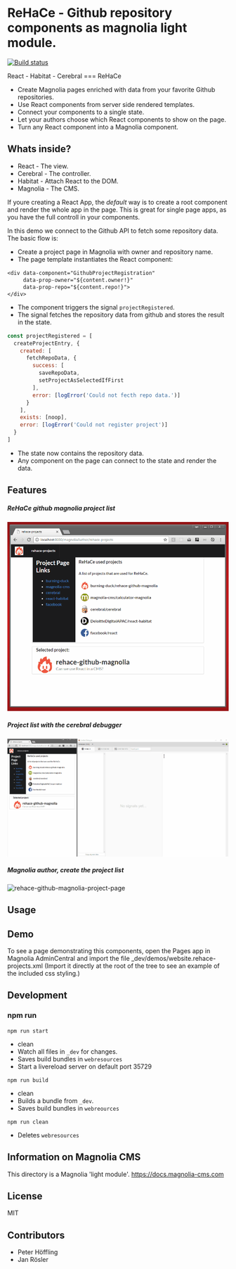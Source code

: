 # ReHaCe - Github repository components as magnolia light module.
 
[![Build status][travis-image]][travis-url]


React - Habitat - Cerebral === ReHaCe

- Create Magnolia pages enriched with data from your favorite Github repositories.
- Use React components from server side rendered templates.
- Connect your components to a single state.
- Let your authors choose which React components to show on the page.
- Turn any React component into a Magnolia component.

## Whats inside?

- React - The view.
- Cerebral -  The controller.
- Habitat - Attach React to the DOM.
- Magnolia - The CMS.

If youre creating a React App, the _default_ way is to create a root component and render the whole app in the page.
This is great for single page apps, as you have the full controll in your components.





In this demo we connect to the Github API to fetch some repository data.
The basic flow is:

- Create a project page in Magnolia with owner and repository name.
- The page template instantiates the React component:
```
<div data-component="GithubProjectRegistration"
     data-prop-owner="${content.owner!}"
     data-prop-repo="${content.repo!}">
</div>
```
- The component triggers the signal `projectRegistered`.
- The signal fetches the repository data from github and stores the result in the state.
```js
const projectRegistered = [
  createProjectEntry, {
    created: [
      fetchRepoData, {
        success: [
          saveRepoData,
          setProjectAsSelectedIfFirst
        ],
        error: [logError('Could not fecth repo data.')]
      }
    ],
    exists: [noop],
    error: [logError('Could not register project')]
  }
]
```
- The state now contains the repository data.
- Any component on the page can connect to the state and render the data.


## Features

##### ReHaCe github magnolia project list
![rehace-github-magnolia-project-page](docs/rehace-github-magnolia-project-page.gif)

##### Project list with the cerebral debugger
![rehace-github-magnolia-project-page](docs/rehace-github-magnolia-cerebral-debugger.gif)

##### Magnolia author, create the project list
![rehace-github-magnolia-project-page](docs/rehace-github-magnolia.gif)


## Usage

## Demo
To see a page demonstrating this components, open the Pages app in Magnolia AdminCentral and import the file _dev/demos/website.rehace-projects.xml (Import it directly at the root of the tree to see an example of the included css styling.)


## Development

### npm run

```
npm run start
```
- clean
- Watch all files in `_dev` for changes.
- Saves build bundles in `webresources`
- Start a livereload server on default port 35729


```
npm run build
```
- clean
- Builds a bundle from `_dev`.
- Saves build bundles in `webreources`


```
npm run clean
```
- Deletes `webresources`


## Information on Magnolia CMS

This directory is a Magnolia 'light module'.
https://docs.magnolia-cms.com


## License
 MIT

## Contributors

- Peter Höffling
- Jan Rösler


[travis-image]: https://img.shields.io/travis/burning-duck/rehace-github-magnolia.svg?style=flat
[travis-url]: https://travis-ci.org/burning-duck/rehace-github-magnolia
